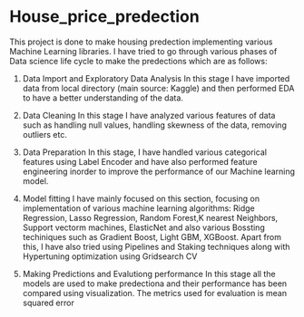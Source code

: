 # House_price_predection

This project is done to make housing predection implementing various Machine Learning libraries. 
I have tried to go through various phases of Data science life cycle to make the predections which are as follows:
1.  Data Import and Exploratory Data Analysis
    In this stage I have imported data from local directory (main source: Kaggle) and then performed EDA to have a better understanding
    of the data. 
2. Data Cleaning 
    In this stage I have analyzed various features of data such as handling null values, handling skewness of the data, removing outliers     etc. 
    
3. Data Preparation
    In this stage, I have handled various categorical features using Label Encoder and have also performed feature engineering inorder to     improve the performance of our Machine learning model.
4. Model fitting
    I have mainly focused on this section, focusing on implementation of various machine learning algorithms: Ridge Regression, Lasso         Regression, Random Forest,K nearest Neighbors, Support vectorm machines, ElasticNet and also various Bossting techiniques such as         Gradient Boost, Light GBM, XGBoost. Apart from this, I have also tried using Pipelines and Staking techniques along with Hypertuning       optimization using Gridsearch CV 
5. Making Predictions and Evalutiong performance
    In this stage all the models are used to make predectiona and their performance has been compared using visualization. The metrics         used  for evaluation is mean squared error
    
